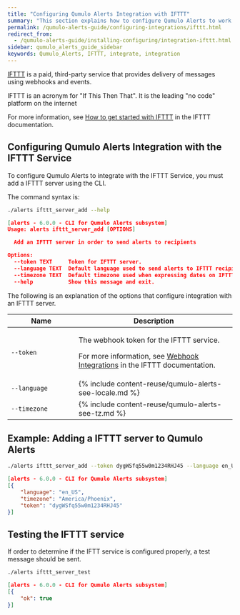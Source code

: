 ```yaml
---
title: "Configuring Qumulo Alerts Integration with IFTTT"
summary: "This section explains how to configure Qumulo Alerts to work with the IFTTT service."
permalink: /qumulo-alerts-guide/configuring-integrations/ifttt.html
redirect_from:
  - /qumulo-alerts-guide/installing-configuring/integration-ifttt.html
sidebar: qumulo_alerts_guide_sidebar
keywords: Qumulo_Alerts, IFTTT, integrate, integration
---
```


[IFTTT](https://ifttt.com/) is a paid, third-party service that provides delivery of messages using webhooks and events.

IFTTT is an acronym for "If This Then That". It is the leading "no code" platform on the internet

For more information, see [How to get started with IFTTT](https://ifttt.com/about) in the IFTTT documentation.

## Configuring Qumulo Alerts Integration with the IFTTT Service
To configure Qumulo Alerts to integrate with the IFTTT Service, you must add a IFTTT server using the CLI.

The command syntax is:

```bash
./alerts ifttt_server_add --help
```
```json
[alerts - 6.0.0 - CLI for Qumulo Alerts subsystem]
Usage: alerts ifttt_server_add [OPTIONS]

  Add an IFTTT server in order to send alerts to recipients

Options:
  --token TEXT     Token for IFTTT server.
  --language TEXT  Default language used to send alerts to IFTTT recipients.
  --timezone TEXT  Default timezone used when expressing dates on IFTTT.
  --help           Show this message and exit.

```

The following is an explanation of the options that configure integration with an IFTTT server.

<table>
  <colgroup>
    <col span="1" style="width: 30%;">
    <col span="1" style="width: 70%;">
  </colgroup>
<thead>
  <tr>
    <th>Name</th>
    <th>Description</th>
  </tr>
</thead>
<tbody>
  <tr>
    <td><code>--token</code></td>
    <td>
      <p>The webhook token for the IFTTT service.</p>
      <p>For more information, see <a href="https://ifttt.com/maker_webhooks">Webhook Integrations</a> in the IFTTT documentation.</p>
    </td>
  </tr> 
  <tr>
    <td><code>--language</code></td>
    <td>
      {% include content-reuse/qumulo-alerts-see-locale.md %}
    </td>
  </tr>
  <tr>
    <td><code>--timezone</code></td>
    <td>
      {% include content-reuse/qumulo-alerts-see-tz.md %}
    </td>
  </tr>
</tbody>
</table>
  
## Example: Adding a IFTTT server to Qumulo Alerts
  
```bash
./alerts ifttt_server_add --token dygWSfq55w0m1234RHJ45 --language en_US --timezone "America/Phoenix"
```
```json
[alerts - 6.0.0 - CLI for Qumulo Alerts subsystem]
[{
    "language": "en_US",
    "timezone": "America/Phoenix",
    "token": "dygWSfq55w0m1234RHJ45"
}]
```
## Testing the IFTTT service

If order to determine if the IFTT service is configured properly, a test message should be sent.
  
```bash
./alerts ifttt_server_test
```
```json
[alerts - 6.0.0 - CLI for Qumulo Alerts subsystem]
[{
    "ok": true
}]
```

